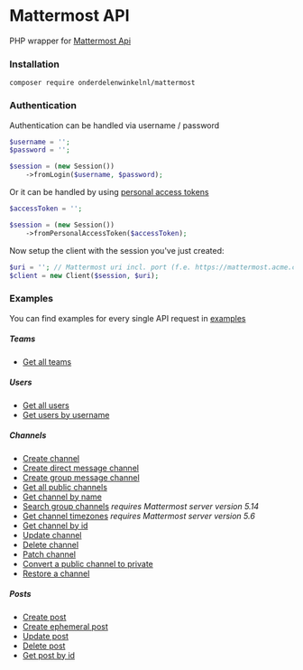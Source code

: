 # Mattermost API
PHP wrapper for [Mattermost Api](https://api.mattermost.com/)

### Installation
```
composer require onderdelenwinkelnl/mattermost
```

### Authentication
Authentication can be handled via username / password
```php
$username = '';
$password = '';

$session = (new Session())
    ->fromLogin($username, $password);
```

Or it can be handled by using [personal access tokens](https://docs.mattermost.com/developer/personal-access-tokens.html)
```php
$accessToken = '';

$session = (new Session())
    ->fromPersonalAccessToken($accessToken);
```

Now setup the client with the session you've just created:
```php
$uri = ''; // Mattermost uri incl. port (f.e. https://mattermost.acme.com:443)
$client = new Client($session, $uri);
```

### Examples
You can find examples for every single API request in [examples](./examples)

##### Teams
* [Get all teams](./examples/Team/GetTeams.php)


##### Users
* [Get all users](./examples/User/GetUsers.php)
* [Get users by username](./examples/User/GetUsersByUsername.php)


##### Channels
* [Create channel](./examples/Channel/CreateChannel.php)
* [Create direct message channel](./examples/Channel/CreateDirectMessageChannel.php)
* [Create group message channel](./examples/Channel/CreateGroupMessageChannel.php)
* [Get all public channels](./examples/Channel/GetPublicChannels.php)
* [Get channel by name](./examples/Channel/GetChannelByName.php)
* [Search group channels](./examples/Channel/SerachGroupChannel.php) _requires Mattermost server version 5.14_
* [Get channel timezones](./examples/Channel/GetChannelTimezones.php) _requires Mattermost server version 5.6_
* [Get channel by id](./examples/Channel/GetChannelById.php)
* [Update channel](./examples/Channel/UpdateChannel.php)
* [Delete channel](./examples/Channel/DeleteChannel.php)
* [Patch channel](./examples/Channel/PatchChannel.php)
* [Convert a public channel to private](./examples/Channel/ConvertPublicToPrivateChannel.php)
* [Restore a channel](./examples/Channel/RestoreChannel.php)


##### Posts
* [Create post](./examples/Post/CreatePost.php)
* [Create ephemeral post](./examples/Post/CreateEphermeralPost.php)
* [Update post](./examples/Post/UpdatePost.php)
* [Delete post](./examples/Post/DeletePost.php)
* [Get post by id](./examples/Post/GetPost.php)